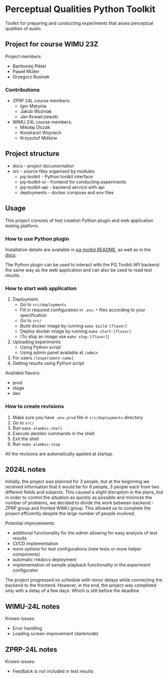 # Perceptual Qualities Python Toolkit

Toolkit for preparing and conducting experiments that asses
perceptual qualities of audio.

## Project for course WIMU 23Z

Project members:
- Bartłomiej Piktel
- Paweł Müller
- Grzegorz Rusinek

### Contributions
 - ZPRP 24L course members:
   - Igor Matynia
   - Jakub Woźniak
   - Jan Kowalczewski
 - WIMU 24L course members:
   - Mikołaj Olczak
   - Kondracki Wojciech
   - Krzysztof Miśków

## Project structure

- docs - project documentation
- src - source files organised by modules
    - pq-toolkit - Python toolkit interface
    - pq-toolkit-ui - frontend for conducting experiments
    - pq-toolkit-api - backend service with api
    - deployments - docker compose and env files

## Usage

This project consists of test creation Python plugin and web application
testing platform.

### How to use Python plugin

Installation details are available in [pq-toolkit README](../src/pq-toolkit/README.md), as well as in the [docs](docs/README.md).

The Python plugin can be used to interact with the PQ Toolkit API backend the same way as the web application and can also be used to read test results.

### How to start web application

1. Deployment:
   - Go to `src/deployments`
   - Fill in required configuration in `.env.*` files according to your specification
   - Go to `src/`
   - Build docker image by running `make build-[flavor]`
   - Deploy docker image by running `make start-[flavor]`
   - (To stop an image use `make stop-[flavor]`)
2. Uploading experiments
   - Using Python script
   - Using admin panel available at `/admin`
3. For users `/[experiment-name]`
4. Getting results using Python script

Available flavors:
- prod
- stage
- dev

### How to create revisions

1. Make sure you have `.env.prod` file in `src/deployments` directory
2. Go to `src/`
3. Run `make alembic-shell`
4. Execute alembic commands in the shell
5. Exit the shell
6. Run `make alembic-stop`

All the revisions are automatically applied at startup.

## 2024L notes

Initially, the project was planned for 3 people, but at the beginning we received information that it would be for 6 people, 3 people each from two different fields and subjects. This caused a slight disruption in the plans, but in order to control the situation as quickly as possible and minimize the number of problems, we decided to divide the work between backend - ZPRP group and fronted WIMU group. This allowed us to complete the project efficiently despite the large number of people involved.

Potential improvements:
 - additional functionality for the admin allowing for easy analysis of test results
 - CI/CD implementation
 - more options for test configurations (new tests or more helper components)
 - automatic mkdocs deployment
 - implementation of sample playback functionality in the experiment configurator

 The project progressed on schedule with minor delays while connecting the backend to the frontend. However, in the end, the project was completed only with a delay of a few days. Which is still before the deadline


## WIMU-24L notes

Known issues:
- Error handling
- Loading screen improvement (darkmode)

## ZPRP-24L notes

Known issues:
- Feedback is not included in test results
